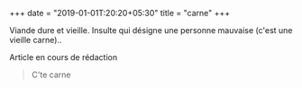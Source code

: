 +++
date = "2019-01-01T:20:20+05:30"
title = "carne"
+++

Viande dure et vieille. Insulte qui désigne une personne mauvaise (c'est une vieille carne)..
<!--more-->
Article en cours de rédaction

> C'te carne
